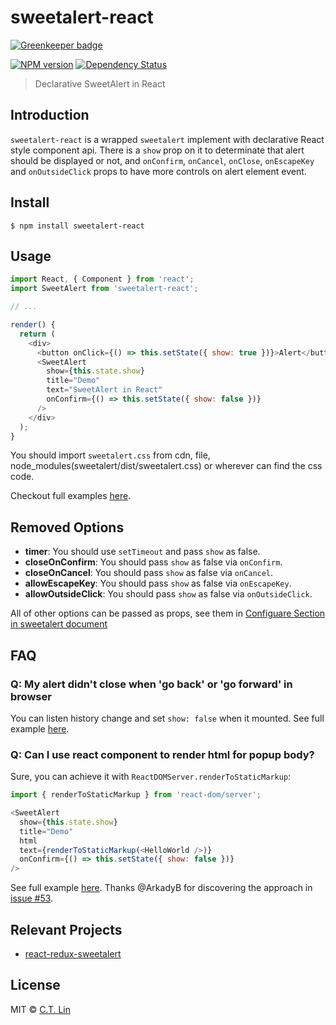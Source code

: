 # sweetalert-react

[![Greenkeeper badge](https://badges.greenkeeper.io/chentsulin/sweetalert-react.svg)](https://greenkeeper.io/)

[![NPM version][npm-image]][npm-url]
[![Dependency Status][david_img]][david_site]

> Declarative SweetAlert in React

## Introduction

`sweetalert-react` is a wrapped `sweetalert` implement with declarative React style component api. There is a `show` prop on it to determinate that alert should be displayed or not, and `onConfirm`, `onCancel`, `onClose`, `onEscapeKey` and `onOutsideClick` props to have more controls on alert element event.

## Install

```
$ npm install sweetalert-react
```

## Usage

```js
import React, { Component } from 'react';
import SweetAlert from 'sweetalert-react';

// ...

render() {
  return (
    <div>
      <button onClick={() => this.setState({ show: true })}>Alert</button>
      <SweetAlert
        show={this.state.show}
        title="Demo"
        text="SweetAlert in React"
        onConfirm={() => this.setState({ show: false })}
      />
    </div>
  );
}
```

You should import `sweetalert.css` from cdn, file, node_modules(sweetalert/dist/sweetalert.css) or wherever can find the css code.

Checkout full examples [here](./examples).

## Removed Options

- **timer**: You should use `setTimeout` and pass `show` as false.
- **closeOnConfirm**: You should pass `show` as false via `onConfirm`.
- **closeOnCancel**: You should pass `show` as false via `onCancel`.
- **allowEscapeKey**: You should pass `show` as false via `onEscapeKey`.
- **allowOutsideClick**: You should pass `show` as false via `onOutsideClick`.

All of other options can be passed as props, see them in [Configuare Section in sweetalert document](http://t4t5.github.io/sweetalert/)

## FAQ

### Q: My alert didn't close when 'go back' or 'go forward' in browser

You can listen history change and set `show: false` when it mounted. See full example [here](https://github.com/chentsulin/sweetalert-react/blob/master/examples/history-change/components/App.js).

### Q: Can I use react component to render html for popup body?

Sure, you can achieve it with `ReactDOMServer.renderToStaticMarkup`:

```js
import { renderToStaticMarkup } from 'react-dom/server';

<SweetAlert
  show={this.state.show}
  title="Demo"
  html
  text={renderToStaticMarkup(<HelloWorld />)}
  onConfirm={() => this.setState({ show: false })}
/>
```

See full example [here](https://github.com/chentsulin/sweetalert-react/blob/master/examples/component-as-body/components/App.js). Thanks @ArkadyB for discovering the approach in [issue #53](https://github.com/chentsulin/sweetalert-react/issues/53).

## Relevant Projects

- [react-redux-sweetalert](https://github.com/chentsulin/react-redux-sweetalert)

## License

MIT © [C.T. Lin](https://github.com/chentsulin/sweetalert-react)

[npm-image]: https://badge.fury.io/js/sweetalert-react.svg
[npm-url]: https://npmjs.org/package/sweetalert-react
[travis-image]: https://travis-ci.org/chentsulin/sweetalert-react.svg
[travis-url]: https://travis-ci.org/chentsulin/sweetalert-react
[coveralls-image]: https://coveralls.io/repos/chentsulin/sweetalert-react/badge.svg?branch=master&service=github
[coveralls-url]: https://coveralls.io/r/chentsulin/sweetalert-react?branch=master
[david_img]: https://david-dm.org/chentsulin/sweetalert-react.svg
[david_site]: https://david-dm.org/chentsulin/sweetalert-react
